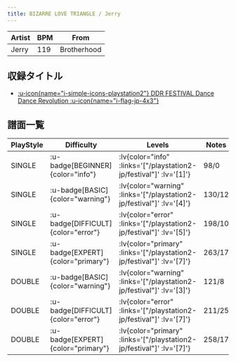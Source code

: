 ```yaml
---
title: BIZARRE LOVE TRIANGLE / Jerry
---
```


|Artist|BPM|From|
|------|---|----|
|Jerry|119|Brotherhood|

## 収録タイトル

- [ :u-icon{name="i-simple-icons-playstation2"} DDR FESTIVAL Dance Dance Revolution :u-icon{name="i-flag-jp-4x3"} ](/playstation2-jp/festival)

## 譜面一覧

|PlayStyle|Difficulty|Levels|Notes|Movie|
|---------|----------|------|-----|-----|
|SINGLE| :u-badge[BEGINNER]{color="info"} | :lv{color="info" :links='["/playstation2-jp/festival"]' :lv='[1]'} |98/0||
|SINGLE| :u-badge[BASIC]{color="warning"} | :lv{color="warning" :links='["/playstation2-jp/festival"]' :lv='[4]'} |130/12||
|SINGLE| :u-badge[DIFFICULT]{color="error"} | :lv{color="error" :links='["/playstation2-jp/festival"]' :lv='[5]'} |198/10||
|SINGLE| :u-badge[EXPERT]{color="primary"} | :lv{color="primary" :links='["/playstation2-jp/festival"]' :lv='[7]'} |263/17||
|DOUBLE| :u-badge[BASIC]{color="warning"} | :lv{color="warning" :links='["/playstation2-jp/festival"]' :lv='[3]'} |121/8||
|DOUBLE| :u-badge[DIFFICULT]{color="error"} | :lv{color="error" :links='["/playstation2-jp/festival"]' :lv='[7]'} |211/25||
|DOUBLE| :u-badge[EXPERT]{color="primary"} | :lv{color="primary" :links='["/playstation2-jp/festival"]' :lv='[7]'} |258/17||
